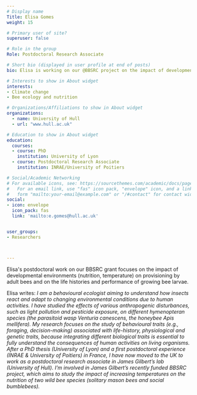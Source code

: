 ```yaml
---
# Display name
Title: Elisa Gomes
weight: 15

# Primary user of site?
superuser: false

# Role in the group
Role: Postdoctoral Research Associate

# Short bio (displayed in user profile at end of posts)
bio: Elisa is working on our @BBSRC project on the impact of developmental environments upon bees' life histories, after a postdoc at INRAE/Poitiers and a PhD at Lyon. She is a behavioural ecologist aiming to understand how insects react and adapt to changing environmental conditions due to human activities. 

# Interests to show in About widget
interests:
- Climate change
- Bee ecology and nutrition

# Organizations/Affiliations to show in About widget
organizations:
  - name: University of Hull
  - url: "www.hull.ac.uk"

# Education to show in About widget
education:
  courses:
  - course: PhD
    institution: University of Lyon
  - course: Postdoctoral Research Associate
    institution: INRAE/University of Poitiers

# Social/Academic Networking
# For available icons, see: https://sourcethemes.com/academic/docs/page-builder/#icons
#   For an email link, use "fas" icon pack, "envelope" icon, and a link in the
#   form "mailto:your-email@example.com" or "/#contact" for contact widget.
social:
- icon: envelope
  icon_pack: fas
  link: 'mailto:e.gomes@hull.ac.uk'


user_groups:
- Researchers



---
```


Elisa's postdoctoral work on our BBSRC grant focuses on the impact of developmental environments (nutrition, temperature) on provisioning by adult bees and on the life histories and performance of growing bee larvae.

Elisa writes: _I am a behavioural ecologist aiming to understand how insects react and adapt to changing environmental conditions due to human activities. I have studied the effects of various anthropogenic disturbances, such as light pollution and pesticide exposure, on different hymenopteran species (the parasitoid wasp Venturia canescens, the honeybee Apis mellifera). My research focuses on the study of behavioural traits (e.g., foraging, decision-making) associated with life-history, physiological and genetic traits, because integrating different biological traits is essential to fully understand the consequences of human activities on living organisms. After a PhD thesis (University of Lyon) and a first postdoctoral experience (INRAE & University of Poitiers) in France, I have now moved to the UK to work as a postdoctoral research associate in James Gilbert’s lab (University of Hull). I’m involved in James Gilbert’s recently funded BBSRC project, which aims to study the impact of increasing temperatures on the nutrition of two wild bee species (solitary mason bees and social bumblebees)._